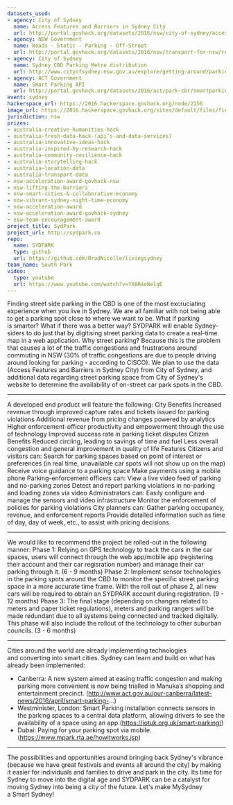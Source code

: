 ```yaml
---
datasets_used:
- agency: City of Sydney
  name: Access Features and Barriers in Sydney City
  url: http://portal.govhack.org/datasets/2016/nsw/city-of-sydney/access-features-and-barriers-in-sydney-city.html
- agency: NSW Government
  name: Roads - Static - Parking - Off-Street
  url: http://portal.govhack.org/datasets/2016/nsw/transport-for-nsw/roads---static---parking---off-street.html
- agency: City of Sydney
  name: Sydney CBD Parking Metre distribution
  url: http://www.cityofsydney.nsw.gov.au/explore/getting-around/parking/parking-meters
- agency: ACT Government
  name: Smart Parking API
  url: http://portal.govhack.org/datasets/2016/act/park-cbr/smartparking-real-time-api.html
event: sydney
hackerspace_url: https://2016.hackerspace.govhack.org/node/2156
image_url: https://2016.hackerspace.govhack.org/sites/default/files/field/image/Pasted%20image%20at%202016_07_31%2003_14%20PM_0.png
jurisdiction: nsw
prizes:
- australia-creative-humanities-hack
- australia-fresh-data-hack-(api’s-and-data-services)
- australia-innovative-ideas-hack
- australia-inspired-by-research-hack
- australia-community-resilience-hack
- australia-storytelling-hack
- australia-location-data
- australia-transport-data
- nsw-acceleration-award-govhack-nsw
- nsw-lifting-the-barriers
- nsw-smart-cities-&-collaborative-economy
- nsw-vibrant-sydney-night-time-economy
- nsw-acceleration-award
- nsw-acceleration-award-govhack-sydney
- nsw-team-encouragement-award
project_title: SydPark
project_url: http://sydpark.co
repo:
  name: SYDPARK
  type: github
  url: https://github.com/BradNicolle/livingsydney
team_name: South Park
video:
  type: youtube
  url: https://www.youtube.com/watch?v=YX8R4oNelgE
---
```


Finding street side parking in the CBD is one of the most excruciating experience when you live in Sydney. We are all familiar with not being able to get a parking spot close to where we want to be. What if parking is smarter? What if there was a better way?
SYDPARK will enable Sydney-siders to do just that by digitising street parking data to create a real-time map in a web application. Why street parking? Because this is the problem that causes a lot of the traffic congestions and frustrations around commuting in NSW (30% of traffic congestions are due to people driving around looking for parking - according to CISCO).
We plan to use the data (Access Features and Barriers in Sydney City) from City of Sydney, and additional data regarding street parking space from City of Sydney's website to determine the availability of on-street car park spots in the CBD. 
______________________________________________________________________________________________________________________________________
A developed end product will feature the following:
City Benefits
Increased revenue through improved capture rates and tickets issued for parking violations
Additional revenue from pricing changes powered by analytics
Higher enforcement-officer productivity and empowerment through the use of technology
Improved success rate in parking ticket disputes
Citizen Benefits
Reduced circling, leading to savings of time and fuel
Less overall congestion and general improvement in quality of life
Features
Citizens and visitors can:
Search for parking spaces based on point of interest or preferences (in real time, unavailable car spots will not show up on the map)
Receive voice guidance to a parking space
Make payments using a mobile phone
Parking-enforcement officers can:
View a live video feed of parking and no-parking zones
Detect and report parking violations in no-parking and loading zones via video
Administrators can:
Easily configure and manage the sensors and video infrastructure
Monitor the enforcement of policies for parking violations
City planners can:
Gather parking occupancy, revenue, and enforcement reports
Provide detailed information such as time of day, day of week, etc., to assist with pricing decisions
______________________________________________________________________________________________________________________________________
We would like to recommend the project be rolled-out in the following manner:
Phase 1: Relying on GPS technology to track the cars in the car spaces, users will connect through the web app/mobile app (registering their account and their car regisration number) and manage their car parking through it. (6 - 9 months)
Phase 2: Implement sensor technologies in the parking spots around the CBD to monitor the specific street parking space in a more accurate time frame. With the roll out of phase 2, all new cars will be required to obtain an SYDPARK account during registration. (9 - 12 months)
Phase 3: The final stage (depending on changes related to meters and paper ticket regulations), meters and parking rangers will be made redundant due to all systems being connected and tracked digitally. This phase will also include the rollout of the technology to other suburban councils. (3 - 6 months)
______________________________________________________________________________________________________________________________________
Cities around the world are already implementing technologies and converting into smart cities. Sydney can learn and build on what has already been implemented:
- Canberra: A new system aimed at easing traffic congestion and making parking more convenient is now being trialled in Manuka’s shopping and entertainment precinct. (http://www.act.gov.au/our-canberra/latest-news/2016/april/smart-parking-...)
- Westminister, London: Smart Parking installation connects sensors in the parking spaces to a central data platform, allowing drivers to see the availability of a space using an app.(https://iotuk.org.uk/smart-parking/)
- Dubai: Paying for your parking spot via mobile. (https://www.mpark.rta.ae/howitworks.jsp) 
______________________________________________________________________________________________________________________________________
The possibilities and opportunities around bringing back Sydney's vibrance (because we have great festivals and events all around the city) by making it easier for individuals and families to drive and park in the city.
Its time for Sydney to move into the digital age and SYDPARK can be a catalyst for moving Sydney into being a city of the future. 
Let's make MySydney a Smart Sydney!